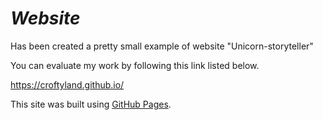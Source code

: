 # **_Website_**

Has been created a pretty small example of website "Unicorn-storyteller"

You can evaluate my work by following this link listed below.

https://croftyland.github.io/ 

This site was built using [GitHub Pages](https://pages.github.com/).
